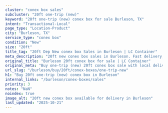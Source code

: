 ```yaml
---
cluster: "conex box sales"
subcluster: "20ft one-trip (new)"
keyword: "20ft one-trip (new) conex box for sale Burleson, TX"
intent: "Transactional-Local"
page_type: "Location-Product"
city: "Burleson, TX"
service_type: "conex box"
condition: "New"
size: "20ft"
title_tag: "20ft Dep New conex box Sales in Burleson | LC Container"
meta_description: "20ft new conex box sales in Burleson. Fast delivery, competitive pricing. Serving conex boxes area. Quote ID: F8R. Call (214) 524-4168 for your free quote today."
original_title: "Burleson 20ft conex box for sale | LC Container"
original_meta: "Buy one-trip (new) 20ft conex box sale with local delivery in Burleson, TX. LC Container — local Since 2003. Request a fast quote today."
url_slug: "/burleson/buy/20ft/conex-boxes/one-trip-new"
h1: "Buy 20ft one-trip (new) conex box in Burleson"
internal_links: "/burleson/conex-boxes/sales"
priority: 3
notes: "NaN"
noindex: true
image_alt: "20ft new conex box available for delivery in Burleson"
last_updated: "2025-10-21"
---
```


<!-- TODO: Add unique city/inventory copy, images, and internal links here. -->
